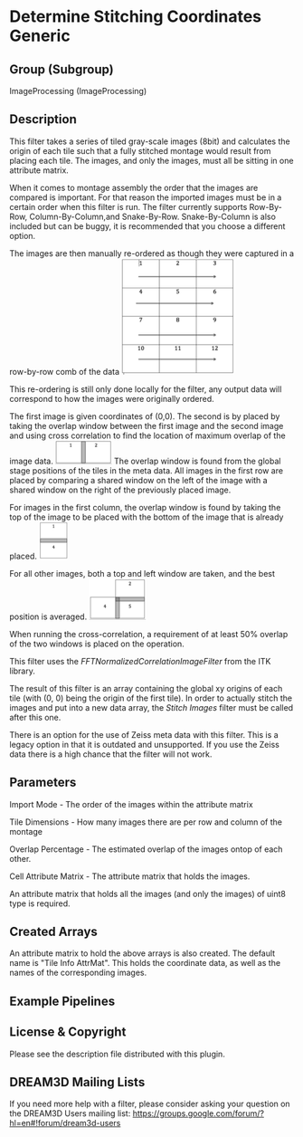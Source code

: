 # Determine Stitching Coordinates Generic  #



## Group (Subgroup) ##

ImageProcessing (ImageProcessing)


## Description ##

This filter takes a series of tiled gray-scale images (8bit) and calculates the origin of each tile such that a fully stitched montage would result from placing each tile. The images, and only the images, must all be sitting in one attribute matrix.

When it comes to montage assembly the order that the images are compared is important. For that reason the imported images must be in a certain order when this filter is run. The filter currently supports Row-By-Row, Column-By-Column,and Snake-By-Row. Snake-By-Column is also included but can be buggy, it is recommended that you choose a different option.

The images are then manually re-ordered as though they were captured in a row-by-row comb of the data ![](Images/RowWiseComb.png)

This re-ordering is still only done locally for the filter, any output data will correspond to how the images were originally ordered.


The first image is given coordinates of (0,0). The second is by placed by taking the overlap window between the first image and the second image and using cross correlation to find the location of maximum overlap of the image data. ![](Images/LeftXC.png) The overlap window is found from the global stage positions of the tiles in the meta data. All images in the first row are placed by comparing a shared window on the left of the image with a shared window on the right of the previously placed image. 

For images in the first column, the overlap window is found by taking the top of the image to be placed with the bottom of the image that is already placed. ![](Images/TopXC.png)

For all other images, both a top and left window are taken, and the best position is averaged. ![](Images/TopAndLeftXC.png)

When running the cross-correlation, a requirement of at least 50% overlap of the two windows is placed on the operation. 

This filter uses the *FFTNormalizedCorrelationImageFilter* from the ITK library. 

The result of this filter is an array containing the global xy origins of each tile (with (0, 0) being the origin of the first tile). In order to actually stitch the images and put into a new data array, the *Stitch Images* filter must be called after this one. 


There is an option for the use of Zeiss meta data with this filter. This is a legacy option in that it is outdated and unsupported. If you use the Zeiss data there is a high chance that the filter will not work.


## Parameters ##

Import Mode - The order of the images within the attribute matrix

Tile Dimensions - How many images there are per row and column of the montage

Overlap Percentage - The estimated overlap of the images ontop of each other.

Cell Attribute Matrix - The attribute matrix that holds the images.


An attribute matrix that holds all the images (and only the images) of uint8 type is required.


## Created Arrays ##

An attribute matrix to hold the above arrays is also created. The default name is "Tile Info AttrMat". 
 This holds the coordinate data, as well as the names of the corresponding images.


## Example Pipelines ##



## License & Copyright ##

Please see the description file distributed with this plugin.

## DREAM3D Mailing Lists ##

If you need more help with a filter, please consider asking your question on the DREAM3D Users mailing list:
https://groups.google.com/forum/?hl=en#!forum/dream3d-users


